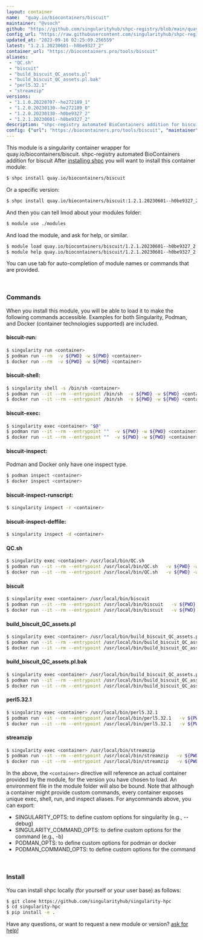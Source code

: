 ```yaml
---
layout: container
name:  "quay.io/biocontainers/biscuit"
maintainer: "@vsoch"
github: "https://github.com/singularityhub/shpc-registry/blob/main/quay.io/biocontainers/biscuit/container.yaml"
config_url: "https://raw.githubusercontent.com/singularityhub/shpc-registry/main/quay.io/biocontainers/biscuit/container.yaml"
updated_at: "2023-09-16 02:25:09.256559"
latest: "1.2.1.20230601--h0be9327_2"
container_url: "https://biocontainers.pro/tools/biscuit"
aliases:
 - "QC.sh"
 - "biscuit"
 - "build_biscuit_QC_assets.pl"
 - "build_biscuit_QC_assets.pl.bak"
 - "perl5.32.1"
 - "streamzip"
versions:
 - "1.1.0.20220707--he272189_1"
 - "1.2.0.20230130--he272189_0"
 - "1.2.0.20230130--h0be9327_2"
 - "1.2.1.20230601--h0be9327_2"
description: "shpc-registry automated BioContainers addition for biscuit"
config: {"url": "https://biocontainers.pro/tools/biscuit", "maintainer": "@vsoch", "description": "shpc-registry automated BioContainers addition for biscuit", "latest": {"1.2.1.20230601--h0be9327_2": "sha256:9b64ff83dec11fbebac4b2f0569519726515f38f1816768e0a329eaa6313c32d"}, "tags": {"1.1.0.20220707--he272189_1": "sha256:ca540d2b392d0e2ea6525b0b4e88e99eed713deff2bd6cec942e01b14333e270", "1.2.0.20230130--he272189_0": "sha256:9a6f6516d9e3d1c9a2d849cdfaa622ccc7124852e3351ad09cf8f33bb4c39cd9", "1.2.0.20230130--h0be9327_2": "sha256:3964101e1a5ca1fd50de20843a5e2dfeb012740b09881e5667ce89854ffff054", "1.2.1.20230601--h0be9327_2": "sha256:9b64ff83dec11fbebac4b2f0569519726515f38f1816768e0a329eaa6313c32d"}, "docker": "quay.io/biocontainers/biscuit", "aliases": {"QC.sh": "/usr/local/bin/QC.sh", "biscuit": "/usr/local/bin/biscuit", "build_biscuit_QC_assets.pl": "/usr/local/bin/build_biscuit_QC_assets.pl", "build_biscuit_QC_assets.pl.bak": "/usr/local/bin/build_biscuit_QC_assets.pl.bak", "perl5.32.1": "/usr/local/bin/perl5.32.1", "streamzip": "/usr/local/bin/streamzip"}}
---
```


This module is a singularity container wrapper for quay.io/biocontainers/biscuit.
shpc-registry automated BioContainers addition for biscuit
After [installing shpc](#install) you will want to install this container module:


```bash
$ shpc install quay.io/biocontainers/biscuit
```

Or a specific version:

```bash
$ shpc install quay.io/biocontainers/biscuit:1.2.1.20230601--h0be9327_2
```

And then you can tell lmod about your modules folder:

```bash
$ module use ./modules
```

And load the module, and ask for help, or similar.

```bash
$ module load quay.io/biocontainers/biscuit/1.2.1.20230601--h0be9327_2
$ module help quay.io/biocontainers/biscuit/1.2.1.20230601--h0be9327_2
```

You can use tab for auto-completion of module names or commands that are provided.

<br>

### Commands

When you install this module, you will be able to load it to make the following commands accessible.
Examples for both Singularity, Podman, and Docker (container technologies supported) are included.

#### biscuit-run:

```bash
$ singularity run <container>
$ podman run --rm  -v ${PWD} -w ${PWD} <container>
$ docker run --rm  -v ${PWD} -w ${PWD} <container>
```

#### biscuit-shell:

```bash
$ singularity shell -s /bin/sh <container>
$ podman run --it --rm --entrypoint /bin/sh  -v ${PWD} -w ${PWD} <container>
$ docker run --it --rm --entrypoint /bin/sh  -v ${PWD} -w ${PWD} <container>
```

#### biscuit-exec:

```bash
$ singularity exec <container> "$@"
$ podman run --it --rm --entrypoint ""  -v ${PWD} -w ${PWD} <container> "$@"
$ docker run --it --rm --entrypoint ""  -v ${PWD} -w ${PWD} <container> "$@"
```

#### biscuit-inspect:

Podman and Docker only have one inspect type.

```bash
$ podman inspect <container>
$ docker inspect <container>
```

#### biscuit-inspect-runscript:

```bash
$ singularity inspect -r <container>
```

#### biscuit-inspect-deffile:

```bash
$ singularity inspect -d <container>
```


#### QC.sh

```bash
$ singularity exec <container> /usr/local/bin/QC.sh
$ podman run --it --rm --entrypoint /usr/local/bin/QC.sh   -v ${PWD} -w ${PWD} <container> -c " $@"
$ docker run --it --rm --entrypoint /usr/local/bin/QC.sh   -v ${PWD} -w ${PWD} <container> -c " $@"
```


#### biscuit

```bash
$ singularity exec <container> /usr/local/bin/biscuit
$ podman run --it --rm --entrypoint /usr/local/bin/biscuit   -v ${PWD} -w ${PWD} <container> -c " $@"
$ docker run --it --rm --entrypoint /usr/local/bin/biscuit   -v ${PWD} -w ${PWD} <container> -c " $@"
```


#### build_biscuit_QC_assets.pl

```bash
$ singularity exec <container> /usr/local/bin/build_biscuit_QC_assets.pl
$ podman run --it --rm --entrypoint /usr/local/bin/build_biscuit_QC_assets.pl   -v ${PWD} -w ${PWD} <container> -c " $@"
$ docker run --it --rm --entrypoint /usr/local/bin/build_biscuit_QC_assets.pl   -v ${PWD} -w ${PWD} <container> -c " $@"
```


#### build_biscuit_QC_assets.pl.bak

```bash
$ singularity exec <container> /usr/local/bin/build_biscuit_QC_assets.pl.bak
$ podman run --it --rm --entrypoint /usr/local/bin/build_biscuit_QC_assets.pl.bak   -v ${PWD} -w ${PWD} <container> -c " $@"
$ docker run --it --rm --entrypoint /usr/local/bin/build_biscuit_QC_assets.pl.bak   -v ${PWD} -w ${PWD} <container> -c " $@"
```


#### perl5.32.1

```bash
$ singularity exec <container> /usr/local/bin/perl5.32.1
$ podman run --it --rm --entrypoint /usr/local/bin/perl5.32.1   -v ${PWD} -w ${PWD} <container> -c " $@"
$ docker run --it --rm --entrypoint /usr/local/bin/perl5.32.1   -v ${PWD} -w ${PWD} <container> -c " $@"
```


#### streamzip

```bash
$ singularity exec <container> /usr/local/bin/streamzip
$ podman run --it --rm --entrypoint /usr/local/bin/streamzip   -v ${PWD} -w ${PWD} <container> -c " $@"
$ docker run --it --rm --entrypoint /usr/local/bin/streamzip   -v ${PWD} -w ${PWD} <container> -c " $@"
```



In the above, the `<container>` directive will reference an actual container provided
by the module, for the version you have chosen to load. An environment file in the
module folder will also be bound. Note that although a container
might provide custom commands, every container exposes unique exec, shell, run, and
inspect aliases. For anycommands above, you can export:

 - SINGULARITY_OPTS: to define custom options for singularity (e.g., --debug)
 - SINGULARITY_COMMAND_OPTS: to define custom options for the command (e.g., -b)
 - PODMAN_OPTS: to define custom options for podman or docker
 - PODMAN_COMMAND_OPTS: to define custom options for the command

<br>

### Install

You can install shpc locally (for yourself or your user base) as follows:

```bash
$ git clone https://github.com/singularityhub/singularity-hpc
$ cd singularity-hpc
$ pip install -e .
```

Have any questions, or want to request a new module or version? [ask for help!](https://github.com/singularityhub/singularity-hpc/issues)